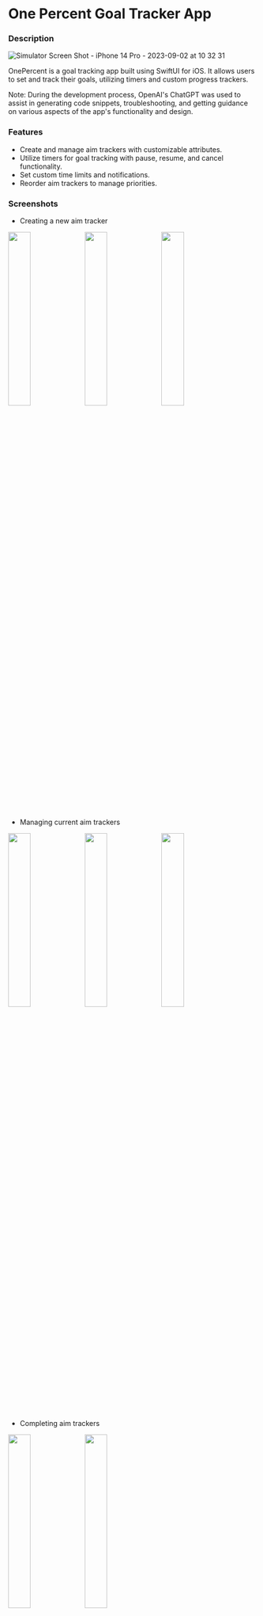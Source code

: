 # One Percent Goal Tracker App
### Description
![Simulator Screen Shot - iPhone 14 Pro - 2023-09-02 at 10 32 31](https://github.com/FireACNC/OnePercent/assets/98172796/03056070-7d44-4b64-8622-12fec2c1b3bc)

OnePercent is a goal tracking app built using SwiftUI for iOS. It allows users to set and track their goals, utilizing timers and custom progress trackers.

Note: During the development process, OpenAI's ChatGPT was used to assist in generating code snippets, troubleshooting, and getting guidance on various aspects of the app's functionality and design.

### Features

- Create and manage aim trackers with customizable attributes.
- Utilize timers for goal tracking with pause, resume, and cancel functionality.
- Set custom time limits and notifications.
- Reorder aim trackers to manage priorities.

### Screenshots

- Creating a new aim tracker
<img src="https://github.com/FireACNC/OnePercent/assets/98172796/8559e536-4dff-4bc0-ad68-4376b49b7353" width=30% height=30%>
<img src="https://github.com/FireACNC/OnePercent/assets/98172796/68c704e3-78cb-4368-b028-9fd864ed396e" width=30% height=30%>
<img src="https://github.com/FireACNC/OnePercent/assets/98172796/bc3b5133-d96e-499a-949f-100e3d17d327" width=30% height=30%>

- Managing current aim trackers
<img src="https://github.com/FireACNC/OnePercent/assets/98172796/e22233b4-9dad-4884-8295-3357f66d9f2f" width=30% height=30%>
<img src="https://github.com/FireACNC/OnePercent/assets/98172796/9d14e24d-525b-4095-8dc5-dde29b098309" width=30% height=30%>
<img src="https://github.com/FireACNC/OnePercent/assets/98172796/037314e7-4eba-466e-9fcf-ef90570bc518" width=30% height=30%>

- Completing aim trackers
<img src="https://github.com/FireACNC/OnePercent/assets/98172796/e35af28e-2511-4d2d-8fa7-1829e30b62c2" width=30% height=30%>
<img src="https://github.com/FireACNC/OnePercent/assets/98172796/f836c590-639f-4bfc-949f-c4bfed9440f6" width=30% height=30%>

- Using timer
<img src="https://github.com/FireACNC/OnePercent/assets/98172796/eb89acb4-2dba-4c63-9ed8-d48624bdaace" width=30% height=30%>
<img src="https://github.com/FireACNC/OnePercent/assets/98172796/bf5fd9be-05cb-4660-8dbd-ef9d567557d7" width=30% height=30%>
<img src="https://github.com/FireACNC/OnePercent/assets/98172796/00542676-f4ee-45bb-8587-f6c062496b6a" width=30% height=30%>

- Notifications
<img src="https://github.com/FireACNC/OnePercent/assets/98172796/b4532d25-1005-4dab-9ee9-931584d5c8a9" width=30% height=30%>
<img src="https://github.com/FireACNC/OnePercent/assets/98172796/ecb93057-94a8-4e35-a6af-48e20ac0b79b" width=30% height=30%>

- Dark Appearance
<img src="https://github.com/FireACNC/OnePercent/assets/98172796/039900ea-afa3-41e1-a07a-cde968896adb" width=30% height=30%>
<img src="https://github.com/FireACNC/OnePercent/assets/98172796/b3a7351b-4b6c-4480-aa4c-38338826c8fe" width=30% height=30%>


### Installation

The app is still in progress and haven't been released yet. To play around with the project, you can:
1. Clone the repository: `git clone https://github.com/FireACNC/OnePercent.git`
2. Open the project in Xcode.
3. Build and run the app on a simulator or device.

### Usage

- Launch the app.
- Create a new aim tracker by providing a title, total progress, default step, and other settings.
- Start the timer to track your goal progress.
- Reorder aim trackers by dragging and dropping.
